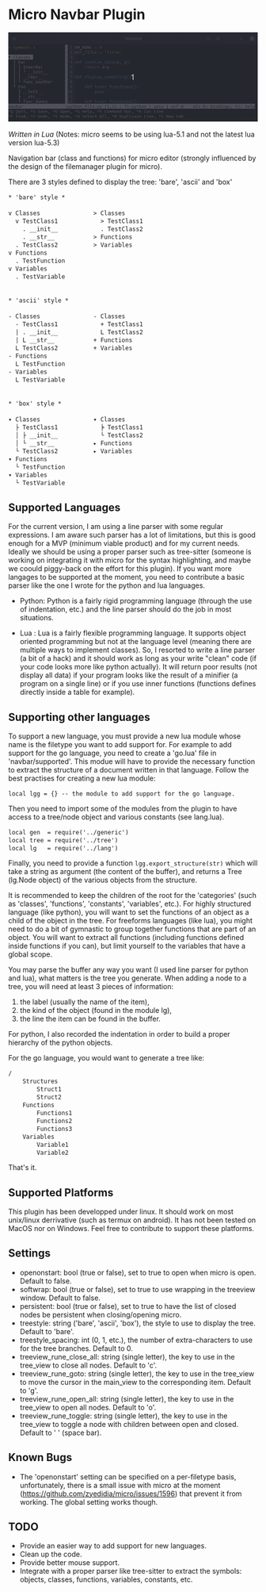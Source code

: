 # Micro Navbar Plugin

![Navbar Plugin in Action](assets/micro.navbar.gif)

*Written in Lua* (Notes: micro seems to be using lua-5.1 and not the latest lua version lua-5.3)

Navigation bar (class and functions) for micro editor (strongly influenced by the design of the filemanager plugin for micro).

There are 3 styles defined to display the tree: 'bare', 'ascii' and 'box'
```
* 'bare' style *

v Classes               > Classes
  v TestClass1            > TestClass1
    . __init__            . TestClass2
    . __str__           > Functions
  . TestClass2          > Variables
v Functions
  . TestFunction
v Variables
  . TestVariable


* 'ascii' style *

- Classes               - Classes
  - TestClass1            + TestClass1
  | . __init__            L TestClass2
  | L __str__           + Functions
  L TestClass2          + Variables
- Functions
  L TestFunction
- Variables
  L TestVariable


* 'box' style *

▾ Classes               ▾ Classes
  ├ TestClass1            ╞ TestClass1
  │ ├ __init__            └ TestClass2
  │ └ __str__           ▸ Functions
  └ TestClass2          ▸ Variables
▾ Functions
  └ TestFunction
▾ Variables
  └ TestVariable
```

Supported Languages
-------------------
For the current version, I am using a line parser with some regular expressions. I am aware such parser has a lot of limitations, but this is good enough for a MVP (minimum viable product) and for my current needs. Ideally we should be using a proper parser such as tree-sitter (someone is working on integrating it with micro for the syntax highlighting, and maybe we coould piggy-back on the effort for this plugin). If you want more langages to be supported at the moment, you need to contribute a basic parser like the one I wrote for the python and lua languages.

- Python: Python is a fairly rigid programming language (through the use of indentation, etc.) and the line parser should do the job in most situations.

- Lua : Lua is a fairly flexible programming language. It supports object oriented programming but not at the language level (meaning there are multiple ways to implement classes). So, I resorted to write a line parser (a bit of a hack) and it should work as long as your write "clean" code (if your code looks more like python actually). It will return poor results (not display all data) if your program looks like the result of a minifier (a program on a single line) or if you use inner functions (functions defines directly inside a table for example).


Supporting other languages
--------------------------
To support a new language, you must provide a new lua module whose name is the filetype you want to add support for. For example to add support for the go language, you need to create a 'go.lua' file in 'navbar/supported'. This modue will have to provide the necessary function to extract the structure of a document written in that language. Follow the best practises for creating a new lua module:
```
local lgg = {} -- the module to add support for the go language.
```

Then you need to import some of the modules from the plugin to have access to a tree/node object and various constants (see lang.lua).

```
local gen  = require('../generic')
local tree = require('../tree')
local lg   = require('../lang')
```

Finally, you need to provide a function `lgg.export_structure(str)` which will take a string as argument (the content of the buffer), and returns a Tree (lg.Node object) of the various objects from the structure.

It is recommended to keep the children of the root for the 'categories' (such as 'classes', 'functions', 'constants', 'variables', etc.). For highly structured language (like python), you will want to set the functions of an object as a child of the object in the tree. For freeforms languages (like lua), you might need to do a bit of gymnastic to group together functions that are part of an object. You will want to extract all functions (including functions defined inside functions if you can), but limit yourself to the variables that have a global scope.

You may parse the buffer any way you want (I used line parser for python and lua), what matters is the tree you generate. When adding a node to a tree, you will need at least 3 pieces of information:
1. the label (usually the name of the item),
2. the kind of the object (found in the module lg),
3. the line the item can be found in the buffer.

For python, I also recorded the indentation in order to build a proper hierarchy of the python objects.

For the go language, you would want to generate a tree like:
```
/
    Structures
        Struct1
        Struct2
    Functions
        Functions1
        Functions2
        Functions3
    Variables
        Variable1
        Variable2
```

That's it.


Supported Platforms
-------------------
This plugin has been developped under linux. It should work on most unix/linux derrivative (such as termux on android). It has not been tested on MacOS nor on Windows. Feel free to contribute to support these platforms.


Settings
--------
- openonstart: bool (true or false), set to true to open when micro is open. Default to false.
- softwrap: bool (true or false), set to true to use wrapping in the treeview window. Default to false.
- persistent: bool (true or false), set to true to have the list of closed nodes be persistent when closing/opening micro.
- treestyle: string ('bare', 'ascii', 'box'), the style to use to display the tree. Default to 'bare'.
- treestyle_spacing: int (0, 1, etc.), the number of extra-characters to use for the tree branches. Default to 0.
- treeview_rune_close_all: string (single letter), the key to use in the tree_view to close all nodes. Default to 'c'.
- treeview_rune_goto: string (single letter), the key to use in the tree_view to move the cursor in the main_view to the corresponding item. Default to 'g'.
- treeview_rune_open_all: string (single letter), the key to use in the tree_view to open all nodes. Default to 'o'.
- treeview_rune_toggle: string (single letter), the key to use in the tree_view to toggle a node with children between open and closed. Default to ' ' (space bar).


Known Bugs
----------
- The 'openonstart' setting can be specified on a per-filetype basis, unfortunately, there is a small issue with micro at the moment (https://github.com/zyedidia/micro/issues/1596) that prevent it from working. The global setting works though.


TODO
----
- Provide an easier way to add support for new languages.
- Clean up the code.
- Provide better mouse support.
- Integrate with a proper parser like tree-sitter to extract the symbols: objects, classes, functions, variables, constants, etc.
